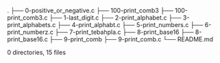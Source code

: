 .
├── 0-positive_or_negative.c
├── 100-print_comb3
├── 100-print_comb3.c
├── 1-last_digit.c
├── 2-print_alphabet.c
├── 3-print_alphabets.c
├── 4-print_alphabt.c
├── 5-print_numbers.c
├── 6-print_numberz.c
├── 7-print_tebahpla.c
├── 8-print_base16
├── 8-print_base16.c
├── 9-print_comb
├── 9-print_comb.c
└── README.md

0 directories, 15 files
